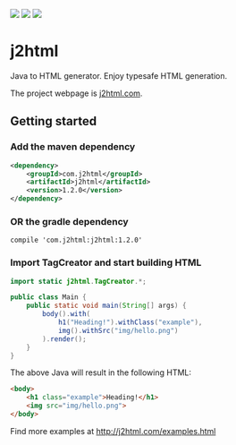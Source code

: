 ![](https://img.shields.io/travis/tipsy/j2html.svg) 
![](https://img.shields.io/github/license/tipsy/j2html.svg)
![](https://img.shields.io/maven-central/v/com.j2html/j2html.svg)

# j2html
Java to HTML generator. Enjoy typesafe HTML generation.

The project webpage is [j2html.com](http://j2html.com).

## Getting started
### Add the maven dependency
```xml
<dependency>
    <groupId>com.j2html</groupId>
    <artifactId>j2html</artifactId>
    <version>1.2.0</version>
</dependency>
```
### OR the gradle dependency
```
compile 'com.j2html:j2html:1.2.0'
```

### Import TagCreator and start building HTML
```java
import static j2html.TagCreator.*;

public class Main {
    public static void main(String[] args) {
        body().with(
            h1("Heading!").withClass("example"),
            img().withSrc("img/hello.png")
        ).render();
    }
}
```
The above Java will result in the following HTML:
```html
<body>
    <h1 class="example">Heading!</h1>
    <img src="img/hello.png">
</body>
```

Find more examples at http://j2html.com/examples.html
